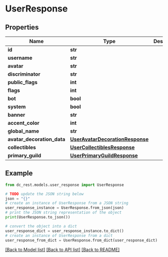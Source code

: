 # UserResponse


## Properties

Name | Type | Description | Notes
------------ | ------------- | ------------- | -------------
**id** | **str** |  | 
**username** | **str** |  | 
**avatar** | **str** |  | [optional] 
**discriminator** | **str** |  | 
**public_flags** | **int** |  | 
**flags** | **int** |  | 
**bot** | **bool** |  | [optional] 
**system** | **bool** |  | [optional] 
**banner** | **str** |  | [optional] 
**accent_color** | **int** |  | [optional] 
**global_name** | **str** |  | [optional] 
**avatar_decoration_data** | [**UserAvatarDecorationResponse**](UserAvatarDecorationResponse.md) |  | [optional] 
**collectibles** | [**UserCollectiblesResponse**](UserCollectiblesResponse.md) |  | [optional] 
**primary_guild** | [**UserPrimaryGuildResponse**](UserPrimaryGuildResponse.md) |  | [optional] 

## Example

```python
from dc_rest.models.user_response import UserResponse

# TODO update the JSON string below
json = "{}"
# create an instance of UserResponse from a JSON string
user_response_instance = UserResponse.from_json(json)
# print the JSON string representation of the object
print(UserResponse.to_json())

# convert the object into a dict
user_response_dict = user_response_instance.to_dict()
# create an instance of UserResponse from a dict
user_response_from_dict = UserResponse.from_dict(user_response_dict)
```
[[Back to Model list]](../README.md#documentation-for-models) [[Back to API list]](../README.md#documentation-for-api-endpoints) [[Back to README]](../README.md)


